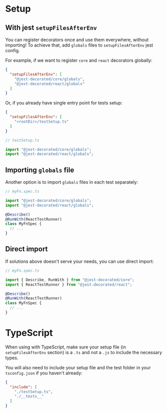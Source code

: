 # Setup

## With jest `setupFilesAfterEnv`

You can register decorators once and use them everywhere, without importing! To achieve that, add `globals` files to `setupFilesAfterEnv` jest config.

For example, if we want to register `core` and `react` decorators globally:

```json
{
  "setupFilesAfterEnv": [
    "@jest-decorated/core/globals",
    "@jest-decorated/react/globals"
  ]
}
```

Or, if you already have single entry point for tests setup:

```json
{
  "setupFilesAfterEnv": [
    "<rootDir>/testSetup.ts"
  ]
}
```
```javascript
// testSetup.ts

import "@jest-decorated/core/globals";
import "@jest-decorated/react/globals";
```

## Importing `globals` file

Another option is to import `globals` files in each test separately:

```javascript
// myFn.spec.ts

import "@jest-decorated/core/globals";
import "@jest-decorated/react/globals";

@Describe()
@RunWith(ReactTestRunner)
class MyFnSpec {
  // ...
}
```

## Direct import

If solutions above doesn't serve your needs, you can use direct import:

```javascript
// myFn.spec.ts

import { Describe, RunWith } from "@jest-decorated/core";
import { ReactTestRunner } from "@jest-decorated/react";

@Describe()
@RunWith(ReactTestRunner)
class MyFnSpec {
  // ...
}
```

# TypeScript

When using with TypeScript, make sure your setup file (in `setupFilesAfterEnv` section) is a `.ts` and not a `.js` to include the necessary types.

You will also need to include your setup file and the test folder in your `tsconfig.json` if you haven't already:

```json
{
  "include": [
    "./testSetup.ts",
    "./__tests__"
  ]
}
```
